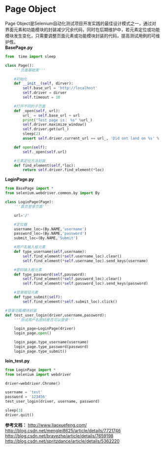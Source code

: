 Page Object
==
Page Object是Selenium自动化测试项目开发实践的最佳设计模式之一，通过对界面元素和功能模块的封装减少冗余代码，同时在后期维护中，若元素定位或功能模块发生变化，只需要调整页面元素或功能模块封装的代码，提高测试用例的可维护性。<br>
**BasePage.py**
```py
from  time import sleep

class Page():
    '''页面基础类'''

    #初始化
    def __init__(self, dirver):
        self.base_url = 'http://localhost'
        self.driver = dirver
        self.timeout = 10

    #打开不同的子页面
    def _open(self, url):
        url_ = self.base_url + url
        print("Test page is： %s" %url_)
        self.driver.maximize_window()
        self.driver.get(url_)
        sleep(2)
        assert self.driver.current_url == url_, 'Did ont land on %s' % url_

    def open(self):
        self._open(self.url)

    #元素定位方法封装
    def find_element(self,*loc):
        return self.driver.find_element(*loc)
```


**LoginPage.py**
```py
from BasePage import *
from selenium.webdriver.common.by import By

class LoginPage(Page):
    '''首页登录页面'''

    url='/'

    #定位器
    username_loc=(By.NAME,'username')
    password_loc=(By.NAME,'password')
    submit_loc=(By.NAME,'Submit')

    #用户名输入框元素
    def type_username(self,username):
        self.find_element(*self.username_loc).clear()
        self.find_element(*self.username_loc).send_keys(username)

    #密码输入框元素
    def type_password(self,password):
        self.find_element(*self.password_loc).clear()
        self.find_element(*self.password_loc).send_keys(password)

    #登录按钮元素
    def type_submit(self):
        self.find_element(*self.submit_loc).click()

#登录功能模块封装
def test_user_login(driver,username,password):
    '''测试用户名密码是否可以登录'''

    login_page=LoginPage(driver)
    login_page.open()

    login_page.type_username(username)
    login_page.type_password(password)
    login_page.type_submit()
```


**loin_test.py**
```py
from LoginPage import *
from selenium import webdriver

driver=webdriver.Chrome()

username = 'test'
password = '123456'
test_user_login(driver, username, password)

sleep(3)
driver.quit()
```










**参考文档：**
http://www.liaoxuefeng.com/ <br>
http://blog.csdn.net/menglei8625/article/details/7721746  <br>
http://blog.csdn.net/bravezhe/article/details/7659198  <br>
http://blog.csdn.net/spritzdance/article/details/5362220  <br>
